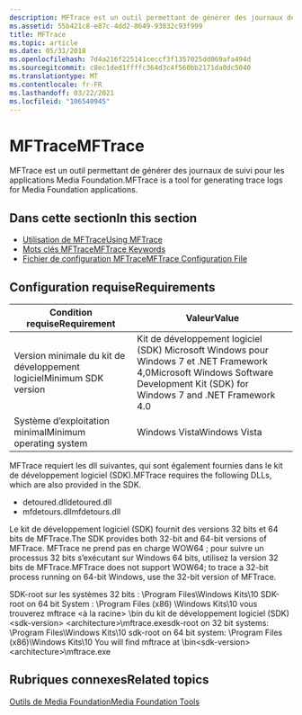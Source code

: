 ```yaml
---
description: MFTrace est un outil permettant de générer des journaux de suivi pour les applications Media Foundation.
ms.assetid: 55b421c8-e87c-4dd2-8649-93832c93f999
title: MFTrace
ms.topic: article
ms.date: 05/31/2018
ms.openlocfilehash: 7d4a216f225141ceccf3f1357025dd069afa494d
ms.sourcegitcommit: c8ec1ded1ffffc364d3c4f560bb2171da0dc5040
ms.translationtype: MT
ms.contentlocale: fr-FR
ms.lasthandoff: 03/22/2021
ms.locfileid: "106540945"
---
```

# <a name="mftrace"></a><span data-ttu-id="e9aec-103">MFTrace</span><span class="sxs-lookup"><span data-stu-id="e9aec-103">MFTrace</span></span>

<span data-ttu-id="e9aec-104">MFTrace est un outil permettant de générer des journaux de suivi pour les applications Media Foundation.</span><span class="sxs-lookup"><span data-stu-id="e9aec-104">MFTrace is a tool for generating trace logs for Media Foundation applications.</span></span>

## <a name="in-this-section"></a><span data-ttu-id="e9aec-105">Dans cette section</span><span class="sxs-lookup"><span data-stu-id="e9aec-105">In this section</span></span>

-   [<span data-ttu-id="e9aec-106">Utilisation de MFTrace</span><span class="sxs-lookup"><span data-stu-id="e9aec-106">Using MFTrace</span></span>](using-mftrace.md)
-   [<span data-ttu-id="e9aec-107">Mots clés MFTrace</span><span class="sxs-lookup"><span data-stu-id="e9aec-107">MFTrace Keywords</span></span>](mftrace-keywords.md)
-   [<span data-ttu-id="e9aec-108">Fichier de configuration MFTrace</span><span class="sxs-lookup"><span data-stu-id="e9aec-108">MFTrace Configuration File</span></span>](mftrace-configuration-file.md)

## <a name="requirements"></a><span data-ttu-id="e9aec-109">Configuration requise</span><span class="sxs-lookup"><span data-stu-id="e9aec-109">Requirements</span></span>



| <span data-ttu-id="e9aec-110">Condition requise</span><span class="sxs-lookup"><span data-stu-id="e9aec-110">Requirement</span></span> | <span data-ttu-id="e9aec-111">Valeur</span><span class="sxs-lookup"><span data-stu-id="e9aec-111">Value</span></span> |
|--------------------------|---------------------------------------------------------------------------------------|
| <span data-ttu-id="e9aec-112">Version minimale du kit de développement logiciel</span><span class="sxs-lookup"><span data-stu-id="e9aec-112">Minimum SDK version</span></span>      | <span data-ttu-id="e9aec-113">Kit de développement logiciel (SDK) Microsoft Windows pour Windows 7 et .NET Framework 4,0</span><span class="sxs-lookup"><span data-stu-id="e9aec-113">Microsoft Windows Software Development Kit (SDK) for Windows 7 and .NET Framework 4.0</span></span> |
| <span data-ttu-id="e9aec-114">Système d’exploitation minimal</span><span class="sxs-lookup"><span data-stu-id="e9aec-114">Minimum operating system</span></span> | <span data-ttu-id="e9aec-115">Windows Vista</span><span class="sxs-lookup"><span data-stu-id="e9aec-115">Windows Vista</span></span>                                                                         |



 

<span data-ttu-id="e9aec-116">MFTrace requiert les dll suivantes, qui sont également fournies dans le kit de développement logiciel (SDK).</span><span class="sxs-lookup"><span data-stu-id="e9aec-116">MFTrace requires the following DLLs, which are also provided in the SDK.</span></span>

-   <span data-ttu-id="e9aec-117">detoured.dll</span><span class="sxs-lookup"><span data-stu-id="e9aec-117">detoured.dll</span></span>
-   <span data-ttu-id="e9aec-118">mfdetours.dll</span><span class="sxs-lookup"><span data-stu-id="e9aec-118">mfdetours.dll</span></span>

<span data-ttu-id="e9aec-119">Le kit de développement logiciel (SDK) fournit des versions 32 bits et 64 bits de MFTrace.</span><span class="sxs-lookup"><span data-stu-id="e9aec-119">The SDK provides both 32-bit and 64-bit versions of MFTrace.</span></span> <span data-ttu-id="e9aec-120">MFTrace ne prend pas en charge WOW64 ; pour suivre un processus 32 bits s’exécutant sur Windows 64 bits, utilisez la version 32 bits de MFTrace.</span><span class="sxs-lookup"><span data-stu-id="e9aec-120">MFTrace does not support WOW64; to trace a 32-bit process running on 64-bit Windows, use the 32-bit version of MFTrace.</span></span>

<span data-ttu-id="e9aec-121">SDK-root sur les systèmes 32 bits : \Program Files\Windows Kits\10 SDK-root on 64 bit System : \Program Files (x86) \Windows Kits\10 vous trouverez mftrace <à la racine> \bin du kit de développement logiciel (SDK) \<sdk-version> \<architecture>\mftrace.exe</span><span class="sxs-lookup"><span data-stu-id="e9aec-121">sdk-root on 32 bit systems: \Program Files\Windows Kits\10 sdk-root on 64 bit system: \Program Files (x86)\Windows Kits\10 You will find mftrace at <sdk-root>\bin\<sdk-version>\<architecture>\mftrace.exe</span></span>

## <a name="related-topics"></a><span data-ttu-id="e9aec-122">Rubriques connexes</span><span class="sxs-lookup"><span data-stu-id="e9aec-122">Related topics</span></span>

<dl> <dt>

[<span data-ttu-id="e9aec-123">Outils de Media Foundation</span><span class="sxs-lookup"><span data-stu-id="e9aec-123">Media Foundation Tools</span></span>](media-foundation-tools.md)
</dt> </dl>

 

 



